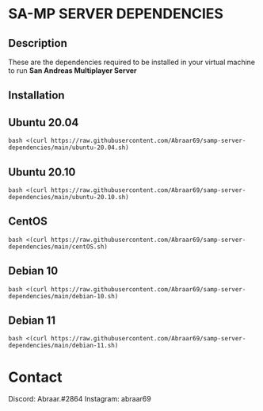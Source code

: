 # SA-MP SERVER DEPENDENCIES
## Description
These are the dependencies required to be installed in your virtual machine to run **San Andreas Multiplayer Server**

## Installation
## Ubuntu 20.04
```bash <(curl https://raw.githubusercontent.com/Abraar69/samp-server-dependencies/main/ubuntu-20.04.sh)```
## Ubuntu 20.10
```bash <(curl https://raw.githubusercontent.com/Abraar69/samp-server-dependencies/main/ubuntu-20.10.sh)```
## CentOS
```bash <(curl https://raw.githubusercontent.com/Abraar69/samp-server-dependencies/main/centOS.sh)```
## Debian 10
```bash <(curl https://raw.githubusercontent.com/Abraar69/samp-server-dependencies/main/debian-10.sh)```
## Debian 11
```bash <(curl https://raw.githubusercontent.com/Abraar69/samp-server-dependencies/main/debian-11.sh)```

# Contact
Discord: Abraar.#2864
Instagram: abraar69
